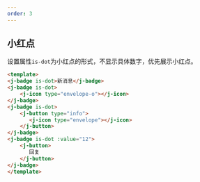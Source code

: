 ```yaml
---
order: 3
---
```

## 小红点

设置属性`is-dot`为小红点的形式，不显示具体数字，优先展示小红点。

````html
<template>
<j-badge is-dot>新消息</j-badge>
<j-badge is-dot>
    <j-icon type="envelope-o"></j-icon>
</j-badge>
<j-badge is-dot>
    <j-button type="info">
       <j-icon type="envelope"></j-icon>
    </j-button>
</j-badge>
<j-badge is-dot :value="12">
    <j-button>
       回复
    </j-button>
</j-badge>
</template>
````